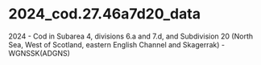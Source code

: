 # 2024_cod.27.46a7d20_data
2024 - Cod in Subarea 4, divisions 6.a and 7.d, and Subdivision 20 (North Sea, West of Scotland, eastern English Channel and Skagerrak) - WGNSSK(ADGNS)
